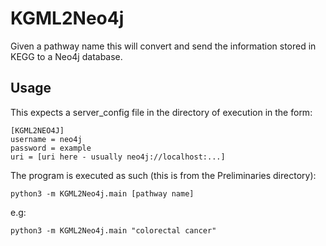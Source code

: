 # KGML2Neo4j

Given a pathway name this will convert and send the information stored in
KEGG to a Neo4j database.

## Usage

This expects a server_config file in the directory of execution in the form:

```
[KGML2NEO4J]
username = neo4j
password = example
uri = [uri here - usually neo4j://localhost:...]
```

The program is executed as such (this is from the Preliminaries directory):

```
python3 -m KGML2Neo4j.main [pathway name]
```

e.g:

```
python3 -m KGML2Neo4j.main "colorectal cancer"
```